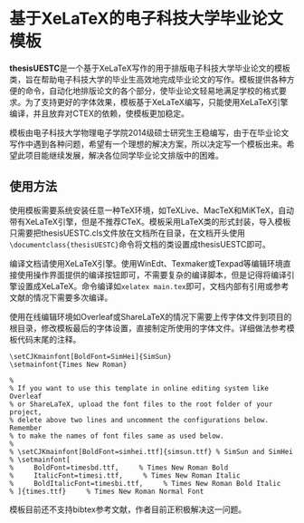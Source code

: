 # 基于XeLaTeX的电子科技大学毕业论文模板

**thesisUESTC**是一个基于XeLaTeX写作的用于排版电子科技大学毕业论文的模板类，旨在帮助电子科技大学的毕业生高效地完成毕业论文的写作。模板提供各种方便的命令，自动化地排版论文的各个部分，使毕业论文轻易地满足学校的格式要求。为了支持更好的字体效果，模板基于XeLaTeX编写，只能使用XeLaTeX引擎编译，并且放弃对CTEX的依赖，使模板更加稳定。

模板由电子科技大学物理电子学院2014级硕士研究生王稳编写，由于在毕业论文写作中遇到各种问题，希望有一个理想的解决方案，所以决定写一个模板出来。希望此项目能继续发展，解决各位同学毕业论文排版中的困难。

## 使用方法
使用模板需要系统安装任意一种TeX环境，如TeXLive、MacTeX和MiKTeX，自动带有XeLaTeX引擎，但是不推荐CTeX。模板采用LaTeX类的形式封装，导入模板只需要把thesisUESTC.cls文件放在文档所在目录，在文档开头使用`\documentclass{thesisUESTC}`命令将文档的类设置成thesisUESTC即可。

编译文档请使用XeLaTeX引擎。使用WinEdt、Texmaker或Texpad等编辑环境直接使用操作界面提供的编译按钮即可，不需要复杂的编译脚本，但是记得将编译引擎设置成XeLaTeX。命令编译如`xelatex main.tex`即可，文档内部有引用或参考文献的情况下需要多次编译。

使用在线编辑环境如Overleaf或ShareLaTeX的情况下需要上传字体文件到项目的根目录，修改模板最后的字体设置，直接制定所使用的字体文件。详细做法参考模板代码末尾的注释。

    \setCJKmainfont[BoldFont=SimHei]{SimSun}
    \setmainfont{Times New Roman}

    %
    % If you want to use this template in online editing system like Overleaf
    % or ShareLaTeX, upload the font files to the root folder of your project, 
    % delete above two lines and uncomment the configurations below. Remember
    % to make the names of font files same as used below.
    %
    % \setCJKmainfont[BoldFont=simhei.ttf]{simsun.ttf} % SimSun and SimHei
    % \setmainfont[
    %     BoldFont=timesbd.ttf,     % Times New Roman Bold
    %     ItalicFont=timesi.ttf,     % Times New Roman Italic
    %     BoldItalicFont=timesbi.ttf,     % Times New Roman Bold Italic
    % ]{times.ttf}     % Times New Roman Normal Font
    
模板目前还不支持bibtex参考文献，作者目前正积极解决这一问题。
